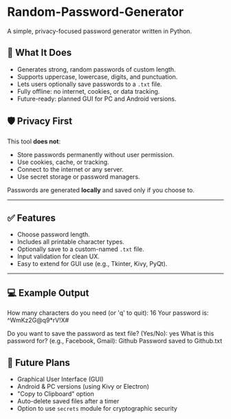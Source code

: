 # Random-Password-Generator
A simple, privacy-focused password generator written in Python.

## 🔐 What It Does

- Generates strong, random passwords of custom length.
- Supports uppercase, lowercase, digits, and punctuation.
- Lets users optionally save passwords to a `.txt` file.
- Fully offline: no internet, cookies, or data tracking.
- Future-ready: planned GUI for PC and Android versions.

## 🛡️ Privacy First

This tool **does not**:
- Store passwords permanently without user permission.
- Use cookies, cache, or tracking.
- Connect to the internet or any server.
- Use secret storage or password managers.

Passwords are generated **locally** and saved only if you choose to.

---

## ✅ Features

- Choose password length.
- Includes all printable character types.
- Optionally save to a custom-named `.txt` file.
- Input validation for clean UX.
- Easy to extend for GUI use (e.g., Tkinter, Kivy, PyQt).

---

## 💻 Example Output

How many characters do you need (or 'q' to quit): 16
Your password is: ^WmKz2G@q9*rV!X#

Do you want to save the password as text file? (Yes/No): yes
What is this password for? (e.g., Facebook, Gmail): Github
Password saved to Github.txt

## 🚀 Future Plans

- Graphical User Interface (GUI)
- Android & PC versions (using Kivy or Electron)
- "Copy to Clipboard" option
- Auto-delete saved files after a timer
- Option to use `secrets` module for cryptographic security
